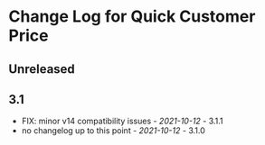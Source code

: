 # Change Log for Quick Customer Price

## Unreleased


## 3.1
- FIX: minor v14 compatibility issues - *2021-10-12* - 3.1.1
- no changelog up to this point - *2021-10-12* - 3.1.0

